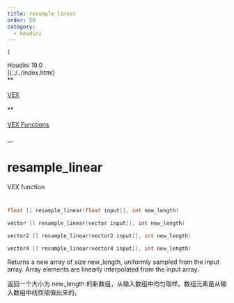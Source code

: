 ```yaml
---
title: resample_linear
order: 50
category:
  - houdini
---
```

    
    [  
Houdini 19.0  
](../../index.html)  
**  
[  
VEX  
](../index.html)  
**  
[  
VEX Functions  
](index.html)  
\_\_

# resample_linear

VEX function

#

```c
float [] resample_linear(float input[], int new_length)
```

```c
vector [] resample_linear(vector input[], int new_length)
```

```c
vector2 [] resample_linear(vector2 input[], int new_length)
```

```c
vector4 [] resample_linear(vector4 input[], int new_length)
```

Returns a new array of size new_length, uniformly sampled from the input
array. Array elements are linearly interpolated from the input array.

返回一个大小为 new_length 的新数组，从输入数组中均匀取样。数组元素是从输入数组中线性插值出来的。
